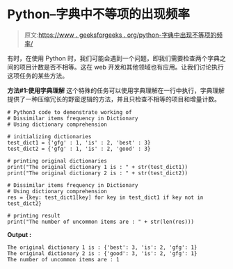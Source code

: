 # Python–字典中不等项的出现频率

> 原文:[https://www . geeksforgeeks . org/python-字典中出现不等项的频率/](https://www.geeksforgeeks.org/python-frequency-of-unequal-items-in-dictionary/)

有时，在使用 Python 时，我们可能会遇到一个问题，即我们需要检查两个字典之间的项目计数是否不相等。这在 web 开发和其他领域也有应用。让我们讨论执行这项任务的某些方法。

**方法#1:使用字典理解**
这个特殊的任务可以使用字典理解在一行中执行，字典理解提供了一种压缩冗长的野蛮逻辑的方法，并且只检查不相等的项目和增量计数。

```
# Python3 code to demonstrate working of
# Dissimilar items frequency in Dictionary
# Using dictionary comprehension

# initializing dictionaries
test_dict1 = {'gfg' : 1, 'is' : 2, 'best' : 3}
test_dict2 = {'gfg' : 1, 'is' : 2, 'good' : 3}

# printing original dictionaries
print("The original dictionary 1 is : " + str(test_dict1))
print("The original dictionary 2 is : " + str(test_dict2))

# Dissimilar items frequency in Dictionary
# Using dictionary comprehension
res = {key: test_dict1[key] for key in test_dict1 if key not in test_dict2}

# printing result
print("The number of uncommon items are : " + str(len(res)))
```

**Output :**

```
The original dictionary 1 is : {'best': 3, 'is': 2, 'gfg': 1}
The original dictionary 2 is : {'good': 3, 'is': 2, 'gfg': 1}
The number of uncommon items are : 1

```